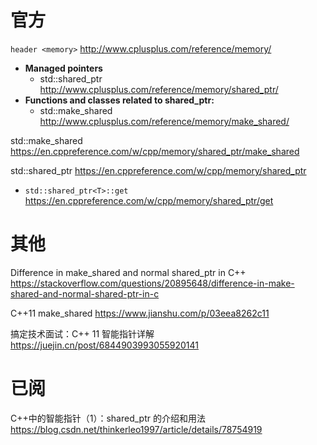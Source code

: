 
# 官方

`header <memory>` http://www.cplusplus.com/reference/memory/
- **Managed pointers**
  * std::shared_ptr http://www.cplusplus.com/reference/memory/shared_ptr/
- **Functions and classes related to shared_ptr:**
  * std::make_shared http://www.cplusplus.com/reference/memory/make_shared/

std::make_shared https://en.cppreference.com/w/cpp/memory/shared_ptr/make_shared

std::shared_ptr https://en.cppreference.com/w/cpp/memory/shared_ptr
- `std::shared_ptr<T>::get` https://en.cppreference.com/w/cpp/memory/shared_ptr/get

# 其他

Difference in make_shared and normal shared_ptr in C++ https://stackoverflow.com/questions/20895648/difference-in-make-shared-and-normal-shared-ptr-in-c

C++11 make_shared https://www.jianshu.com/p/03eea8262c11

搞定技术面试：C++ 11 智能指针详解 https://juejin.cn/post/6844903993055920141

# 已阅

C++中的智能指针（1）：shared_ptr 的介绍和用法 https://blog.csdn.net/thinkerleo1997/article/details/78754919
